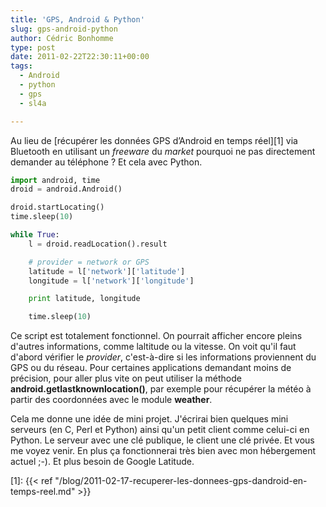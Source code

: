 ```yaml
---
title: 'GPS, Android & Python'
slug: gps-android-python
author: Cédric Bonhomme
type: post
date: 2011-02-22T22:30:11+00:00
tags:
  - Android
  - python
  - gps
  - sl4a

---
```

Au lieu de [récupérer les données GPS d’Android en temps réel][1] via Bluetooth en
utilisant un _freeware_ du _market_ pourquoi ne pas directement demander au téléphone ?
Et cela avec Python.

```python
import android, time
droid = android.Android()

droid.startLocating()
time.sleep(10)

while True:
    l = droid.readLocation().result

    # provider = network or GPS
    latitude = l['network']['latitude']
    longitude = l['network']['longitude']

    print latitude, longitude

    time.sleep(10)
```

Ce script est totalement fonctionnel. On pourrait afficher encore pleins d'autres
informations, comme laltitude ou la vitesse. On voit qu'il faut d'abord vérifier le
_provider_, c'est-à-dire si les informations proviennent du GPS ou du réseau.
Pour certaines applications demandant moins de précision, pour aller plus vite on peut
utiliser la méthode **android.getlastknownlocation()**, par exemple pour récupérer la
météo à partir des coordonnées avec le module **weather**.

Cela me donne une idée de mini projet. J'écrirai bien quelques mini serveurs
(en C, Perl et Python) ainsi qu'un petit client comme celui-ci en Python. Le serveur
avec une clé publique, le client une clé privée. Et vous me voyez venir.
En plus ça fonctionnerai très bien avec mon hébergement actuel ;-).
Et plus besoin de Google Latitude.

 [1]: {{< ref "/blog/2011-02-17-recuperer-les-donnees-gps-dandroid-en-temps-reel.md" >}}
